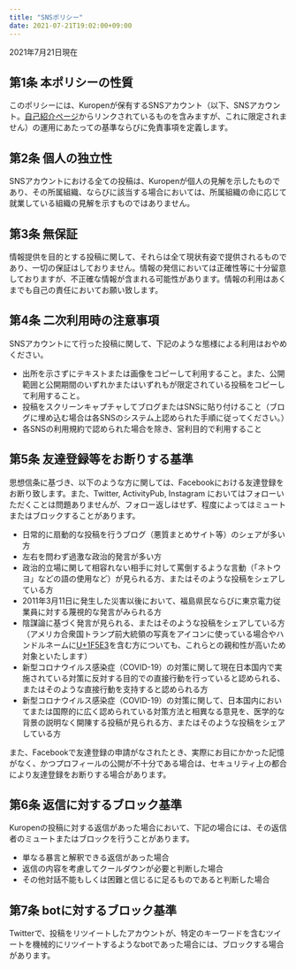 ```yaml
---
title: "SNSポリシー"
date: 2021-07-21T19:02:00+09:00
---
```

2021年7月21日現在

## 第1条 本ポリシーの性質
このポリシーには、Kuropenが保有するSNSアカウント（以下、SNSアカウント。[自己紹介ページ](/profile)からリンクされているものを含みますが、これに限定されません）の運用にあたっての基準ならびに免責事項を定義します。

## 第2条 個人の独立性
SNSアカウントにおける全ての投稿は、Kuropenが個人の見解を示したものであり、その所属組織、ならびに該当する場合においては、所属組織の命に応じて就業している組織の見解を示すものではありません。

## 第3条 無保証
情報提供を目的とする投稿に関して、それらは全て現状有姿で提供されるものであり、一切の保証はしておりません。情報の発信においては正確性等に十分留意しておりますが、不正確な情報が含まれる可能性があります。情報の利用はあくまでも自己の責任においてお願い致します。

## 第4条 二次利用時の注意事項
SNSアカウントにて行った投稿に関して、下記のような態様による利用はおやめください。

- 出所を示さずにテキストまたは画像をコピーして利用すること。また、公開範囲と公開期間のいずれかまたはいずれもが限定されている投稿をコピーして利用すること。
- 投稿をスクリーンキャプチャしてブログまたはSNSに貼り付けること（ブログに埋め込む場合は各SNSのシステム上認められた手順に従ってください。）
- 各SNSの利用規約で認められた場合を除き、営利目的で利用すること

## 第5条 友達登録等をお断りする基準
思想信条に基づき、以下のような方に関しては、Facebookにおける友達登録をお断り致します。また、Twitter, ActivityPub, Instagram においてはフォローいただくことは問題ありませんが、フォロー返しはせず、程度によってはミュートまたはブロックすることがあります。

- 日常的に扇動的な投稿を行うブログ（悪質まとめサイト等）のシェアが多い方
- 左右を問わず過激な政治的発言が多い方
- 政治的立場に関して相容れない相手に対して罵倒するような言動（「ネトウヨ」などの語の使用など）が見られる方、またはそのような投稿をシェアしている方
- 2011年3月11日に発生した災害以後において、福島県民ならびに東京電力従業員に対する蔑視的な発言がみられる方
- 陰謀論に基づく発言が見られる、またはそのような投稿をシェアしている方（アメリカ合衆国トランプ前大統領の写真をアイコンに使っている場合やハンドルネームに[U+1F5E3](https://emojipedia.org/speaking-head/)を含む方についても、これらとの親和性が高いため対象といたします）
- 新型コロナウイルス感染症（COVID-19）の対策に関して現在日本国内で実施されている対策に反対する目的での直接行動を行っていると認められる、またはそのような直接行動を支持すると認められる方
- 新型コロナウイルス感染症（COVID-19）の対策に関して、日本国内においてまたは国際的に広く認められている対策方法と相異なる意見を、医学的な背景の説明なく開陳する投稿が見られる方、またはそのような投稿をシェアしている方

また、Facebookで友達登録の申請がなされたとき、実際にお目にかかった記憶がなく、かつプロフィールの公開が不十分である場合は、セキュリティ上の都合により友達登録をお断りする場合があります。

## 第6条 返信に対するブロック基準
Kuropenの投稿に対する返信があった場合において、下記の場合には、その返信者のミュートまたはブロックを行うことがあります。
- 単なる暴言と解釈できる返信があった場合
- 返信の内容を考慮してクールダウンが必要と判断した場合
- その他対話不能もしくは困難と信じるに足るものであると判断した場合

## 第7条 botに対するブロック基準
Twitterで、投稿をリツイートしたアカウントが、特定のキーワードを含むツイートを機械的にリツイートするようなbotであった場合には、ブロックする場合があります。

